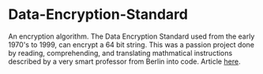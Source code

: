 # Data-Encryption-Standard
An encryption algorithm. The Data Encryption Standard used from the early 1970's to 1999, can encrypt a 64 bit string. This was a passion project done by
reading, comprehending, and translating mathmatical instructions described by a very smart professor from Berlin into code. Article [here](http://page.math.tu-berlin.de/~kant/teaching/hess/krypto-ws2006/des.htm).
